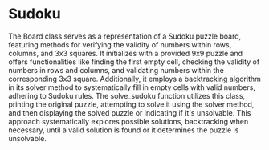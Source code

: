 # Sudoku

The Board class serves as a representation of a Sudoku puzzle board, featuring methods for verifying the validity of numbers within rows, columns, and 3x3 squares. It initializes with a provided 9x9 puzzle and offers functionalities like finding the first empty cell, checking the validity of numbers in rows and columns, and validating numbers within the corresponding 3x3 square. Additionally, it employs a backtracking algorithm in its solver method to systematically fill in empty cells with valid numbers, adhering to Sudoku rules. The solve_sudoku function utilizes this class, printing the original puzzle, attempting to solve it using the solver method, and then displaying the solved puzzle or indicating if it's unsolvable. This approach systematically explores possible solutions, backtracking when necessary, until a valid solution is found or it determines the puzzle is unsolvable.
